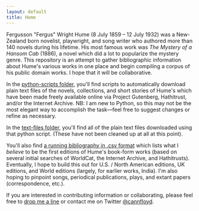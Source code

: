 ```yaml
---
layout: default
title: Home
---
```


Fergusson "Fergus" Wright Hume (8 July 1859 – 12 July 1932) was a New-Zealand born novelist, playwright, and song writer who authored more than 140 novels during his lifetime. His most famous work was <em>The Mystery of a Hansom Cab</em> (1886), a novel which did a lot to popularize the mystery genre. This repository is an attempt to gather bibliographic information about Hume's various works in one place and begin compiling a corpus of his public domain works. I hope that it will be collaborative. 


In the [python-scripts folder](/HumeBib.github.io/tree/master/python-scripts), you'll find scripts to automatically download plain text files of the novels, collections, and short stories of Hume's which have been made freely available online via Project Gutenberg, Hathitrust, and/or the Internet Archive. NB: I am new to Python, so this may not be the most elegant way to accomplish the task––feel free to suggest changes or refine as necessary.

In the [text-files folder](../text-files/), you'll find all of the plain text files downloaded using that python script. (These have not been cleaned up at all at this point).

You'll also find [a running bibliography in .csv format](/HumeBib.csv) which lists what I *believe* to be the first editions of Hume's book-form works (based on several initial searches of WorldCat, the Internet Archive, and Hathitrusts). Eventually, I hope to build this out for U.S. / North American editions, UK editions, and World editions (largely, for earlier works, India). I'm also hoping to pinpoint songs, periodical publications, plays, and extant papers (correspondence, etc.). 

If you are interested in contributing information or collaborating, please feel free to <a href="mailto:hume.bib@gmail.com">drop me a line</a> or contact me on Twitter <a href="https://twitter.com/home?prefetchTimestamp=1566576602729">@cannfloyd</a>. 


